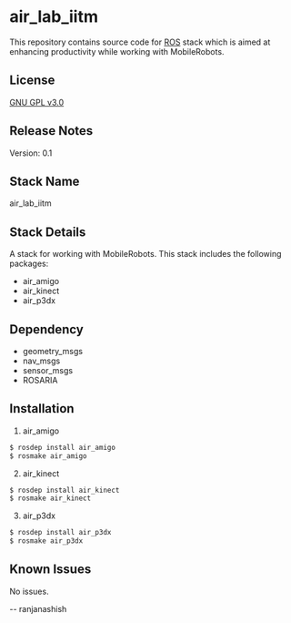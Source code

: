 air_lab_iitm
========================
This repository contains source code for [ROS](http://www.ros.org) stack which is aimed at enhancing productivity while working with MobileRobots.

License
-------
[GNU GPL v3.0](http://www.gnu.org/licenses/gpl-3.0.txt)

Release Notes
-------------
Version: 0.1

Stack Name 
----------------
air_lab_iitm

Stack Details
-------------------
A stack for working with MobileRobots. This stack includes the following packages:
* air_amigo
* air_kinect
* air_p3dx

Dependency
----------
* geometry_msgs
* nav_msgs
* sensor_msgs
* ROSARIA

Installation
------------
1. air_amigo
```bash
$ rosdep install air_amigo
$ rosmake air_amigo
```
2. air_kinect
```bash
$ rosdep install air_kinect
$ rosmake air_kinect
```
3. air_p3dx
```bash
$ rosdep install air_p3dx
$ rosmake air_p3dx
```

Known Issues
------------
No issues.

 -- ranjanashish

